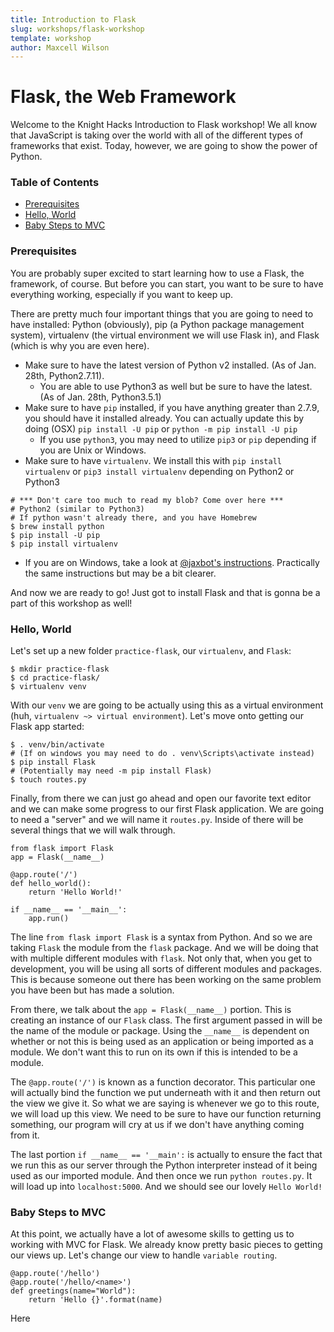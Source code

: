 ```yaml
---
title: Introduction to Flask
slug: workshops/flask-workshop
template: workshop
author: Maxcell Wilson
---
```


# Flask, the Web Framework

Welcome to the Knight Hacks Introduction to Flask workshop! We all know that
JavaScript is taking over the world with all of the different types of frameworks
that exist. Today, however, we are going to show the power of Python.

### Table of Contents
- [Prerequisites](#prerequisites)
- [Hello, World](#hello-world)
- [Baby Steps to MVC](#baby-steps-to-mvc)

### Prerequisites
You are probably super excited to start learning how
to use a Flask, the framework, of course. But before
you can start, you want to be sure to have everything working,
especially if you want to keep up.

There are pretty much four important things that you are going to
need to have installed: Python (obviously), pip (a Python package
management system), virtualenv (the virtual environment we will use Flask in),
and Flask (which is why you are even here).

- Make sure to have the latest version of Python v2 installed. (As of Jan. 28th, Python2.7.11).
  - You are able to use Python3 as well but be sure to have the latest. (As of Jan. 28th, Python3.5.1)
- Make sure to have `pip` installed, if you have anything greater than 2.7.9, you should have it installed already.
  You can actually update this by doing  (OSX) `pip install -U pip` or `python -m pip install -U pip`
  - If you use `python3`, you may need to utilize `pip3` or `pip` depending if you are Unix or Windows.
- Make sure to have `virtualenv`. We install this with `pip install virtualenv` or `pip3 install virtualenv`
  depending on Python2 or Python3

```
# *** Don't care too much to read my blob? Come over here ***
# Python2 (similar to Python3)
# If python wasn't already there, and you have Homebrew
$ brew install python
$ pip install -U pip
$ pip install virtualenv
```
- If you are on Windows, take a look at [@jaxbot's instructions](https://gist.github.com/jaxbot/47ec564e2712e3c75d42).
Practically the same instructions but may be a bit clearer.

And now we are ready to go! Just got to install Flask and that is gonna be a part
of this workshop as well!


### Hello, World
Let's set up a new folder `practice-flask`, our `virtualenv`, and `Flask`:
```
$ mkdir practice-flask
$ cd practice-flask/
$ virtualenv venv
```
With our `venv` we are going to be actually using this as a virtual environment
(huh, `virtualenv ~> virtual environment`). Let's move onto getting our Flask app started:
```
$ . venv/bin/activate
# (If on windows you may need to do . venv\Scripts\activate instead)
$ pip install Flask
# (Potentially may need -m pip install Flask)
$ touch routes.py
```
Finally, from there we can just go ahead and open our favorite text editor
and we can make some progress to our first Flask application. We are going to
need a "server" and we will name it `routes.py`. Inside of there will be several
things that we will walk through.
```
from flask import Flask
app = Flask(__name__)

@app.route('/')
def hello_world():
    return 'Hello World!'

if __name__ == '__main__':
    app.run()
```

The line `from flask import Flask` is a syntax from Python. And so we are taking
`Flask` the module from the `flask` package. And we will be doing that with multiple
different modules with `flask`. Not only that, when you get to development, you will
be using all sorts of different modules and packages. This is because someone out
there has been working on the same problem you have been but has made a solution.

From there, we talk about the `app = Flask(__name__)` portion. This is creating an
instance of our `Flask` class. The first argument passed in will be the name of the
module or package. Using the `__name__` is dependent on whether or not this is being
used as an application or being imported as a module. We don't want this to run on
its own if this is intended to be a module.

The `@app.route('/')` is known as a function decorator. This particular one will actually
bind the function we put underneath with it and then return out the view we give
it. So what we are saying is whenever we go to this route, we will load up this view.
We need to be sure to have our function returning something, our program will cry
at us if we don't have anything coming from it.

The last portion `if __name__ == '__main':` is actually to ensure the fact that
we run this as our server through the Python interpreter instead of it being used
as our imported module. And then once we run `python routes.py`. It will load up
into `localhost:5000`. And we should see our lovely `Hello World!`

### Baby Steps to MVC
At this point, we actually have a lot of awesome skills to getting us to working
with MVC for Flask. We already know pretty basic pieces to getting our views up.
Let's change our view to handle `variable routing`.

```
@app.route('/hello')
@app.route('/hello/<name>')
def greetings(name="World"):
    return 'Hello {}'.format(name)
```
Here
```
```
